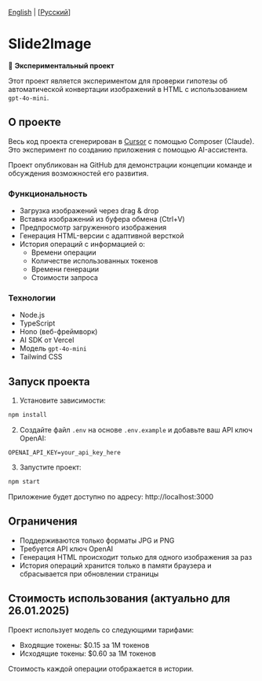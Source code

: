 [English](./README.md) | [[Русский](./README_RU.md)]

# Slide2Image

🧪 **Экспериментальный проект**

Этот проект является экспериментом для проверки гипотезы об автоматической конвертации изображений в HTML с использованием `gpt-4o-mini`.

## О проекте

Весь код проекта сгенерирован в [Cursor](https://cursor.sh/) с помощью Composer (Claude). Это эксперимент по созданию приложения с помощью AI-ассистента.

Проект опубликован на GitHub для демонстрации концепции команде и обсуждения возможностей его развития.

### Функциональность

- Загрузка изображений через drag & drop
- Вставка изображений из буфера обмена (Ctrl+V)
- Предпросмотр загруженного изображения
- Генерация HTML-версии с адаптивной версткой
- История операций с информацией о:
  - Времени операции
  - Количестве использованных токенов
  - Времени генерации
  - Стоимости запроса

### Технологии

- Node.js
- TypeScript
- Hono (веб-фреймворк)
- AI SDK от Vercel
- Модель `gpt-4o-mini`
- Tailwind CSS

## Запуск проекта

1. Установите зависимости:
```bash
npm install
```

2. Создайте файл `.env` на основе `.env.example` и добавьте ваш API ключ OpenAI:
```
OPENAI_API_KEY=your_api_key_here
```

3. Запустите проект:
```bash
npm start
```

Приложение будет доступно по адресу: http://localhost:3000

## Ограничения

- Поддерживаются только форматы JPG и PNG
- Требуется API ключ OpenAI
- Генерация HTML происходит только для одного изображения за раз
- История операций хранится только в памяти браузера и сбрасывается при обновлении страницы

## Стоимость использования (актуально для 26.01.2025)

Проект использует модель со следующими тарифами:
- Входящие токены: $0.15 за 1M токенов
- Исходящие токены: $0.60 за 1M токенов

Стоимость каждой операции отображается в истории. 
